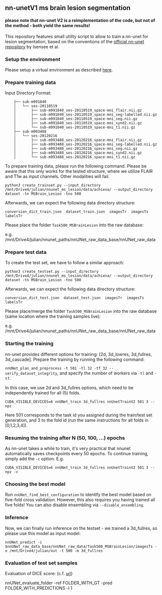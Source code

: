 ## nn-unetV1 ms brain lesion segmentation
#### please note that nn-unet V2 is a reimplementation of the code, but not of the method - both yield the same results!

This repository features small utility script to allow to train a nn-unet for lesion segmentation,
based on the conventions of the [official nn-unet repository](https://github.com/MIC-DKFZ/nnUNet#run-inference) by Isensee et al.


### Setup the environment

Please setup a virtual environment as described [here](https://github.com/MIC-DKFZ/nnUNet#installation).

### Prepare training data

Input Directory Format:

```
    ├── sub-m991840
    │   └── ses-20110519
    │       ├── sub-m991840_ses-20110519_space-mni_flair.nii.gz
    │       ├── sub-m991840_ses-20110519_space-mni_seg-labelled.nii.gz
    │       ├── sub-m991840_ses-20110519_space-mni_seg.nii.gz
    │       ├── sub-m991840_ses-20110519_space-mni_synd2.nii.gz
    │       └── sub-m991840_ses-20110519_space-mni_t1.nii.gz
    ├── sub-m993488
    │   └── ses-20120216
    │       ├── sub-m993488_ses-20120216_space-mni_flair.nii.gz
    │       ├── sub-m993488_ses-20120216_space-mni_seg-labelled.nii.gz
    │       ├── sub-m993488_ses-20120216_space-mni_seg.nii.gz
    │       ├── sub-m993488_ses-20120216_space-mni_synd2.nii.gz
    │       └── sub-m993488_ses-20120216_space-mni_t1.nii.gz
```


To prepare training data, please run the following command. Please be aware that this only works for the tested structure,
where we utilize FLAIR and T1w as input channels. Other modalities will fail.

```
python3 create_trainset.py --input_directory /mnt/Drive4/julian/nnunet_ms_lesion/data/achieva/ --output_directory dataset -tn MSBrain_Lesion -tno 500
```
Afterwards, we can expect the following data directory structure:

```
conversion_dict_train.json  dataset_train.json  imagesTr  imagesTs  labelsTr
```

Please place the folder `Task500_MSBrainLesion` into the raw database:

e.g. /mnt/Drive4/julian/nnunet_paths/nnUNet_raw_data_base/nnUNet_raw_data

### Prepare test data

To create the test set, we have to follow a similar approach:

```
python3 create_testset.py --input_directory /mnt/Drive4/julian/nnunet_ms_lesion/data/achieva/ --output_directory dataset -tn MSBrain_Lesion -tno 500
```

Afterwards, we can expect the following data directory structure:

```
conversion_dict_test.json  dataset_test.json  imagesTr  imagesTs  labelsTr
```

Please place/merge the folder `Task500_MSBrainLesion` into the raw database (same location where the training samples live):

e.g. /mnt/Drive4/julian/nnunet_paths/nnUNet_raw_data_base/nnUNet_raw_data


### Starting the training

nn-unet provides different options for training: [2d, 3d_lowres, 3d_fullres, 3d_cascade]. Prepare the training by running the following command:

`nnUNet_plan_and_preprocess -t 501 -tl 32 -tf 32 --verify_dataset_integrity`, and specify the number of workers via `-tl` and `-tf`.

In this case, we use 2d and 3d_fullres options, which need to be independently trained for all (5) folds.

`
CUDA_VISIBLE_DEVICES=6 nnUNet_train 3d_fullres nnUnetTrainV2 501 3 --npz
`

Here 501 corresponds to the task id you assigned during the train/test set generation, and 3 to the fold id (run the same instructions for all folds in [0,1,2,3,4]).

### Resuming the training after N (50, 100, ...) epochs

As nn-unet takes a while to train, it's very practical that nnunet automatically saves checkpoints every 50 epochs. To continue training, simply add the `-c` option. E.g.

`CUDA_VISIBLE_DEVICES=6 nnUNet_train 3d_fullres nnUnetTrainV2 501 3 --npz -c`

### Choosing the best model

Run `nnUNet_find_best_configuration` to identify the best model based on five-fold cross validation. However, this also requires you having trained all five folds! You can also disable ensembling via `--disable_ensembling`.

### Inference

Now, we can finally run inference on the testset - we trained a 3d_fullres, so please use this model as input model:

```
nnUNet_predict -i $nnUNet_raw_data_base/nnUNet_raw_data/Task500_MSBrainLesion/imagesTs -o /mnt/Drive4/julian/out -t 500 -m 3d_fullres
```

### Evaluation of test set samples

Evaluation of DICE score: (c.f. [url](https://github.com/MIC-DKFZ/nnUNet/blob/master/documentation/inference_example_Prostate.md))

nnUNet_evaluate_folder -ref FOLDER_WITH_GT -pred FOLDER_WITH_PREDICTIONS -l 1
